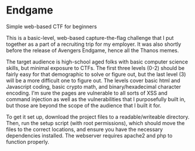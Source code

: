 # Endgame
Simple web-based CTF for beginners


This is a basic-level, web-based capture-the-flag challenge that I put together as a part of a recruiting trip for my employer. It was also shortly before the release of Avengers Endgame, hence all the Thanos memes.

The target audience is high-school aged folks with basic computer science skills, but minimal exposure to CTFs. The first three levels (0-2) should be fairly easy for that demographic to solve or figure out, but the last level (3) will be a more difficult one to figure out. The levels cover basic html and Javascript coding, basic crypto math, and binary/hexadecimal character encoding. I'm sure the pages are vulnerable to all sorts of XSS and command injection as well as the vulnerabilities that I purposefully built in, but those are beyond the scope of the audience that I built it for. 


To get it set up, download the project files to a readable/writeable directory. Then, run the setup script (with root permissions), which should move the files to the correct locations, and ensure you have the necessary dependencies installed. The webserver requires apache2 and php to function properly. 
